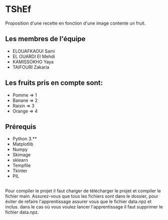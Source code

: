 # TShEf
Proposition d'une recette en fonction d'une image contente un fruit.<br>
## Les membres de l'équipe
<ul>
<li>ELOUAFKAOUI Sami</li>
<li>EL OUARDI El Mehdi</li>
<li>KAMISSOKHO Yaya</li>
 <li>TAIFOURI Zakaria</li>
</ul>

## Les fruits pris en compte sont: 
<ul>
<li>Pomme => 1</li>
<li>Banane => 2</li>
<li>Raisin => 3</li>
 <li>Orange => 4</li>
</ul>


## Prérequis
<ul>
<li>Python 3.**</li>
<li>Matplotlib</li>
<li>Numpy</li>
<li>Skimage</li>
<li>sklearn</li>
<li>Tempfile</li>
<li>Tkinter</li>
<li>PIL</li>
</ul>

## 
Pour compiler le projet il faut charger de télécharger le projet et compiler le fichier main. 
Assurez-vous que tous les fichiers sont dans le dossier, pour éviter de refaire l'apprentissage assurer vous que le fichier data.npz et inclus.
dans le cas où vous voulez lancer l'apprentissage il faut supprimer le fichier data.npz. 
